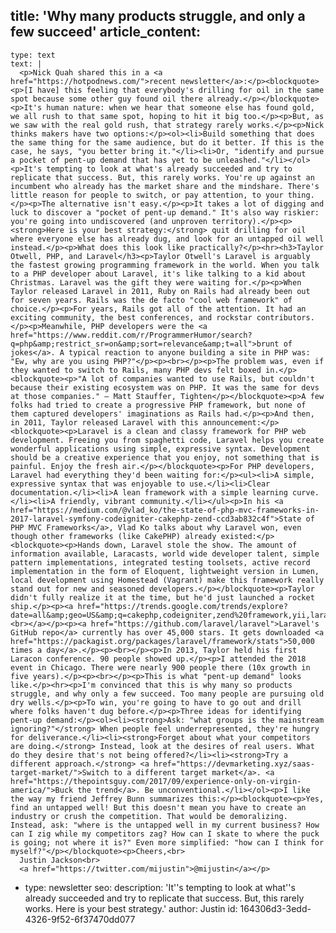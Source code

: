 title: 'Why many products struggle, and only a few succeed'
article_content:
  -
    type: text
    text: |
      <p>Nick Quah shared this in a <a href="https://hotpodnews.com/">recent newsletter</a>:</p><blockquote><p>[I have] this feeling that everybody's drilling for oil in the same spot because some other guy found oil there already.</p></blockquote><p>It's human nature: when we hear that someone else has found gold, we all rush to that same spot, hoping to hit it big too.</p><p>But, as we saw with the real gold rush, that strategy rarely works.</p><p>Nick thinks makers have two options:</p><ol><li>Build something that does the same thing for the same audience, but do it better. If this is the case, he says, "you better bring it."</li><li>Or, "identify and pursue a pocket of pent-up demand that has yet to be unleashed."</li></ol><p>It's tempting to look at what's already succeeded and try to replicate that success. But, this rarely works. You're up against an incumbent who already has the market share and the mindshare. There's little reason for people to switch, or pay attention, to your thing.</p><p>The alternative isn't easy.</p><p>It takes a lot of digging and luck to discover a "pocket of pent-up demand." It's also way riskier: you're going into undiscovered (and unproven territory).</p><p><strong>Here is your best strategy:</strong> quit drilling for oil where everyone else has already dug, and look for an untapped oil well instead.</p><p>What does this look like practically?</p><hr><h3>Taylor Otwell, PHP, and Laravel</h3><p>Taylor Otwell's Laravel is arguably the fastest growing programming framework in the world. When you talk to a PHP developer about Laravel, it's like talking to a kid about Christmas. Laravel was the gift they were waiting for.</p><p>When Taylor released Laravel in 2011, Ruby on Rails had already been out for seven years. Rails was the de facto "cool web framework" of choice.</p><p>For years, Rails got all of the attention. It had an exciting community, the best conferences, and rockstar contributors.</p><p>Meanwhile, PHP developers were the <a href="https://www.reddit.com/r/ProgrammerHumor/search?q=php&amp;restrict_sr=on&amp;sort=relevance&amp;t=all">brunt of jokes</a>. A typical reaction to anyone building a site in PHP was: "Ew, why are you using PHP?"</p><p><br></p><p>The problem was, even if they wanted to switch to Rails, many PHP devs felt boxed in.</p><blockquote><p>"A lot of companies wanted to use Rails, but couldn't because their existing ecosystem was on PHP. It was the same for devs at those companies." – Matt Stauffer, Tighten</p></blockquote><p>A few folks had tried to create a progressive PHP framework, but none of them captured developers' imaginations as Rails had.</p><p>And then, in 2011, Taylor released Laravel with this announcement:</p><blockquote><p>Laravel is a clean and classy framework for PHP web development. Freeing you from spaghetti code, Laravel helps you create wonderful applications using simple, expressive syntax. Development should be a creative experience that you enjoy, not something that is painful. Enjoy the fresh air.</p></blockquote><p>For PHP developers, Laravel had everything they'd been waiting for:</p><ul><li>A simple, expressive syntax that was enjoyable to use.</li><li>Clear documentation.</li><li>A lean framework with a simple learning curve.</li><li>A friendly, vibrant community.</li></ul><p>In his <a href="https://medium.com/@vlad_ko/the-state-of-php-mvc-frameworks-in-2017-laravel-symfony-codeigniter-cakephp-zend-ccd3ab832c4f">State of PHP MVC Frameworks</a>, Vlad Ko talks about why Laravel won, even though other frameworks (like CakePHP) already existed:</p><blockquote><p>Hands down, Laravel stole the show. The amount of information available, Laracasts, world wide developer talent, simple pattern implementations, integrated testing toolsets, active record implementation in the form of Eloquent, lightweight version in Lumen, local development using Homestead (Vagrant) make this framework really stand out for new and seasoned developers.</p></blockquote><p>Taylor didn't fully realize it at the time, but he'd just launched a rocket ship.</p><p><a href="https://trends.google.com/trends/explore?date=all&amp;geo=US&amp;q=cakephp,codeigniter,zend%20framework,yii,laravel"><br></a></p><p><a href="https://github.com/laravel/laravel">Laravel's GitHub repo</a> currently has over 45,000 stars. It gets downloaded <a href="https://packagist.org/packages/laravel/framework/stats">50,000 times a day</a>.</p><p><br></p><p>In 2013, Taylor held his first Laracon conference. 90 people showed up.</p><p>I attended the 2018 event in Chicago. There were nearly 900 people there (10x growth in five years).</p><p><br></p><p>This is what "pent-up demand" looks like.</p><hr><p>I'm convinced that this is why many so products struggle, and why only a few succeed. Too many people are pursuing old dry wells.</p><p>To win, you're going to have to go out and drill where folks haven't dug before.</p><p>Three ideas for identifying pent-up demand:</p><ol><li><strong>Ask: "what groups is the mainstream ignoring?"</strong> When people feel underrepresented, they're hungry for deliverance.</li><li><strong>Forget about what your competitors are doing.</strong> Instead, look at the desires of real users. What do they desire that's not being offered?</li><li><strong>Try a different approach.</strong> <a href="https://devmarketing.xyz/saas-target-market/">Switch to a different target market</a>. <a href="https://thepointsguy.com/2017/09/experience-only-on-virgin-america/">Buck the trend</a>. Be unconventional.</li></ol><p>I like the way my friend Jeffrey Bunn summarizes this:</p><blockquote><p>Yes, find an untapped well! But this doesn't mean you have to create an industry or crush the competition. That would be demoralizing. Instead, ask: "where is the untapped well in my current business? How can I zig while my competitors zag? How can I skate to where the puck is going; not where it is?" Even more simplified: "how can I think for myself?"</p></blockquote><p>Cheers,<br>
      Justin Jackson<br>
      <a href="https://twitter.com/mijustin">@mijustin</a></p>
  -
    type: newsletter
seo:
  description: 'It''s tempting to look at what''s already succeeded and try to replicate that success. But, this rarely works. Here is your best strategy.'
author: Justin
id: 164306d3-3edd-4326-9f52-6f37470dd077
